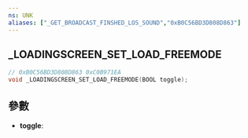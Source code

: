 ```yaml
---
ns: UNK
aliases: ["_GET_BROADCAST_FINSHED_LOS_SOUND","0xB0C56BD3D808D863"]
---
```

## _LOADINGSCREEN_SET_LOAD_FREEMODE

```c
// 0xB0C56BD3D808D863 0xC0B971EA
void _LOADINGSCREEN_SET_LOAD_FREEMODE(BOOL toggle);
```


## 參數
* **toggle**: 


